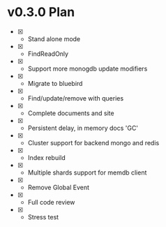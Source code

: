 # v0.3.0 Plan

- [x] - Stand alone mode
- [x] - FindReadOnly
- [x] - Support more monogdb update modifiers
- [x] - Migrate to bluebird
- [x] - Find/update/remove with queries
- [x] - Complete documents and site
- [x] - Persistent delay, in memory docs 'GC'
- [x] - Cluster support for backend mongo and redis
- [x] - Index rebuild
- [x] - Multiple shards support for memdb client
- [x] - Remove Global Event
- [x] - Full code review
- [x] - Stress test
